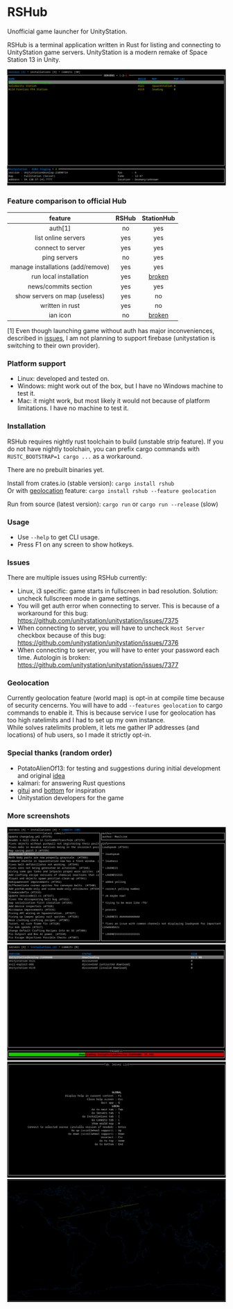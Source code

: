 # RSHub
Unofficial game launcher for UnityStation.

RSHub is a terminal application written in Rust for listing and connecting to UnityStation game servers.
UnityStation is a modern remake of Space Station 13 in Unity.

![Server List](.assets/screenshots/servers.png)

### Feature comparison to official Hub
| feature | RSHub | StationHub |
|:---:|:---:|:---:|
| auth[1] | no | yes |
| list online servers | yes | yes |
| connect to server | yes | yes |
| ping servers | no | yes |
| manage installations (add/remove) | yes | yes |
| run local installation | yes | [broken](https://github.com/unitystation/stationhub/issues/128) |
| news/commits section | yes | yes |
| show servers on map (useless) | yes | no |
| written in rust | yes | no |
| ian icon | no | [broken](https://github.com/unitystation/stationhub/issues/111) |

[1] Even though launching game without auth has major inconveniences, described in [issues](#issues), I am not planning to support firebase (unitystation is switching to their own provider).

### Platform support
- Linux: developed and tested on.
- Windows: might work out of the box, but I have no Windows machine to test it.
- Mac: it might work, but most likely it would not because of platform limitations. I have no machine to test it.

### Installation
RSHub requires nightly rust toolchain to build (unstable strip feature).
If you do not have nightly toolchain, you can prefix cargo commands with `RUSTC_BOOTSTRAP=1 cargo ...` as a workaround.

There are no prebuilt binaries yet.

Install from crates.io (stable version): `cargo install rshub`  
Or with [geolocation](#geolocation) feature: `cargo install rshub --feature geolocation`

Run from source (latest version):
`cargo run` or `cargo run --release` (slow)

### Usage
- Use `--help` to get CLI usage.
- Press F1 on any screen to show hotkeys.

### Issues
There are multiple issues using RSHub currently:
- Linux, i3 specific: game starts in fullscreen in bad resolution. Solution: uncheck fullscreen mode in game settings.
- You will get auth error when connecting to server. This is because of a workaround for this bug: https://github.com/unitystation/unitystation/issues/7375
- When connecting to server, you will have to uncheck `Host Server` checkbox because of this bug: https://github.com/unitystation/unitystation/issues/7376
- When connecting to server, you will have to enter your password each time. Autologin is broken: https://github.com/unitystation/unitystation/issues/7377

### Geolocation
Currently geolocation feature (world map) is opt-in at compile time because of security cencerns.
You will have to add `--features geolocation` to cargo commands to enable it.
This is because service I use for geolocation has too high ratelimits and I had to set up my own instance.  
While solves ratelimits problem, it lets me gather IP addresses (and locations) of hub users, so I made it strictly opt-in.

### Special thanks (random order)
- PotatoAlienOf13: for testing and suggestions during initial development and original [idea](https://github.com/PotatoAlienOf13/not-station-hub)
- kalmari: for answering Rust questions
- [gitui](https://github.com/extrawurst/gitui) and [bottom](https://github.com/ClementTsang/bottom) for inspiration
- Unitystation developers for the game

### More screenshots
![Commits](.assets/screenshots/commits.png)
![Download](.assets/screenshots/download.png)
![Shortcuts](.assets/screenshots/shortcuts.png)
![World](.assets/screenshots/world.png)
